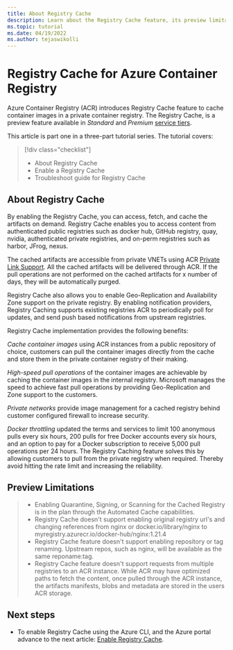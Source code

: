 ```yaml
---
title: About Registry Cache
description: Learn about the Registry Cache feature, its preview limitations and benefits of enabling the feature in your Registry.
ms.topic: tutorial
ms.date: 04/19/2022
ms.author: tejaswikolli
---
```

# Registry Cache for Azure Container Registry

Azure Container Registry (ACR) introduces Registry Cache feature to cache container images in a private container registry. The Registry Cache, is a preview feature available in *Standard* and *Premium* [service tiers](container-registry-skus.md).

This article is part one in a three-part tutorial series. The tutorial covers:

> [!div class="checklist"]
> * About Registry Cache
> * Enable a Registry Cache
> * Troubleshoot guide for Registry Cache

## About Registry Cache

By enabling the Registry Cache, you can access, fetch, and cache the artifacts on demand. Registry Cache enables you to access content from authenticated public registries such as docker hub, GitHub registry, quay, nvidia, authenticated private registries, and on-perm registries such as harbor, JFrog, nexus. 

The cached artifacts are accessible from private VNETs using ACR [Private Link Support](/azure/container-registry/container-registry-private-link). All the cached artifacts will be delivered through ACR.  If the pull operations are not performed on the cached artifacts for x number of days, they will be automatically purged.

Registry Cache also allows you to enable Geo-Replication and Availability Zone support on the private registry. By enabling notification providers, Registry Caching supports existing registries ACR to periodically poll for updates, and send push based notifications from upstream registries.

Registry Cache implementation provides the following benefits:

*Cache container images* using ACR instances from a public repository of choice, customers can pull the container images directly from the cache and store them in the private container registry of their making.

*High-speed pull operations* of the container images are achievable by caching the container images in the internal registry. Microsoft manages the speed to achieve fast pull operations by providing Geo-Replication and Zone support to the customers.

*Private networks* provide image management for a cached registry behind customer configured firewall to increase security. 

*Docker throttling* updated the terms and services to limit 100 anonymous pulls every six hours, 200 pulls for free Docker accounts every six hours, and an option to pay for a Docker subscription to receive 5,000 pull operations per 24 hours. The Registry Caching feature solves this by allowing customers to pull from the private registry when required. Thereby avoid hitting the rate limit and increasing the reliability.

## Preview Limitations

>* Enabling Quarantine, Signing, or Scanning for the Cached Registry is in the plan through the Automated Cache capabilities.
>* Registry Cache doesn't support enabling original registry url's and changing references from nginx or docker.io/library/nginx to myregistry.azurecr.io/docker-hub/nginx:1.21.4
>* Registry Cache feature doesn't support enabling repository or tag renaming. Upstream repos, such as nginx, will be available as the same reponame:tag.
>* Registry Cache feature doesn't support requests from multiple registries to an ACR instance. While ACR may have optimized paths to fetch the content, once pulled through the ACR instance, the artifacts manifests, blobs and metadata are stored in the users ACR storage.

## Next steps

* To enable Registry Cache using the Azure CLI, and the Azure portal advance to the next article: [Enable Registry Cache](tutorial-enable-registry-cache.md).
